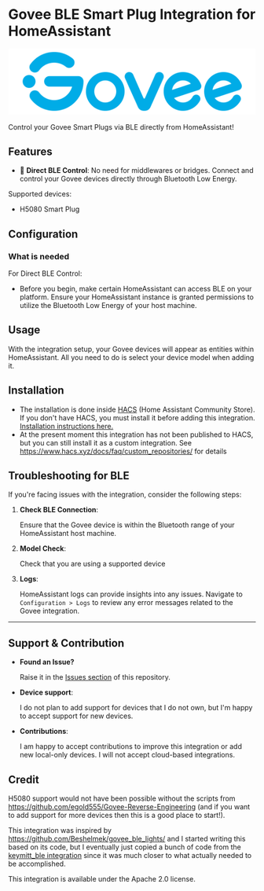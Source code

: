 # Govee BLE Smart Plug Integration for HomeAssistant

![Govee Logo](assets/govee-logo.png)

Control your Govee Smart Plugs via BLE directly from HomeAssistant!

## Features

- 🚀 **Direct BLE Control**: No need for middlewares or bridges. Connect and control your Govee devices directly through Bluetooth Low Energy.

Supported devices:

* H5080 Smart Plug

## Configuration

### What is needed

For Direct BLE Control:
- Before you begin, make certain HomeAssistant can access BLE on your platform. Ensure your HomeAssistant instance is granted permissions to utilize the Bluetooth Low Energy of your host machine.

## Usage

With the integration setup, your Govee devices will appear as entities within HomeAssistant. All you need to do is select your device model when adding it.

## Installation

* The installation is done inside [HACS](https://hacs.xyz/) (Home Assistant Community Store). If you don't have HACS, you must install it before adding this integration. [Installation instructions here.](https://hacs.xyz/docs/setup/download)
* At the present moment this integration has not been published to HACS, but you can still install it as a custom integration. See https://www.hacs.xyz/docs/faq/custom_repositories/ for details

## Troubleshooting for BLE

If you're facing issues with the integration, consider the following steps:

1. **Check BLE Connection**: 
   
   Ensure that the Govee device is within the Bluetooth range of your HomeAssistant host machine.

2. **Model Check**:

   Check that you are using a supported device

3. **Logs**:

   HomeAssistant logs can provide insights into any issues. Navigate to `Configuration > Logs` to review any error messages related to the Govee integration.

---

## Support & Contribution

- **Found an Issue?**

   Raise it in the [Issues section](https://github.com/virtuald/govee_ble_plugs/issues) of this repository.

- **Device support**:

   I do not plan to add support for devices that I do not own, but I'm happy to accept support for new devices.

- **Contributions**:

   I am happy to accept contributions to improve this integration or add new local-only devices. I will not accept cloud-based integrations.


Credit
------

H5080 support would not have been possible without the scripts from https://github.com/egold555/Govee-Reverse-Engineering (and if you want to add support for more devices then this is a good place to start!).

This integration was inspired by https://github.com/Beshelmek/govee_ble_lights/ and I started writing this based on its code, but I eventually just copied a bunch of code from the [keymitt_ble integration](https://github.com/home-assistant/core/tree/dev/homeassistant/components/keymitt_ble) since it was much closer to what actually needed to be accomplished.

This integration is available under the Apache 2.0 license.
